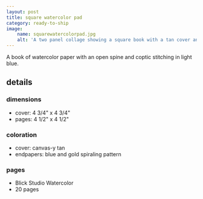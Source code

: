 ```yaml
---
layout: post
title: square watercolor pad
category: ready-to-ship
image:
    name: squarewatercolorpad.jpg
    alt: 'A two panel collage showing a square book with a tan cover and blue and gold endpapers.'
---
```


A book of watercolor paper with an open spine and coptic stitching in light blue.

## details

### dimensions

- cover: 4 3/4" x 4 3/4"
- pages: 4 1/2" x 4 1/2"

### coloration

- cover: canvas-y tan
- endpapers: blue and gold spiraling pattern

### pages

- Blick Studio Watercolor
- 20 pages
